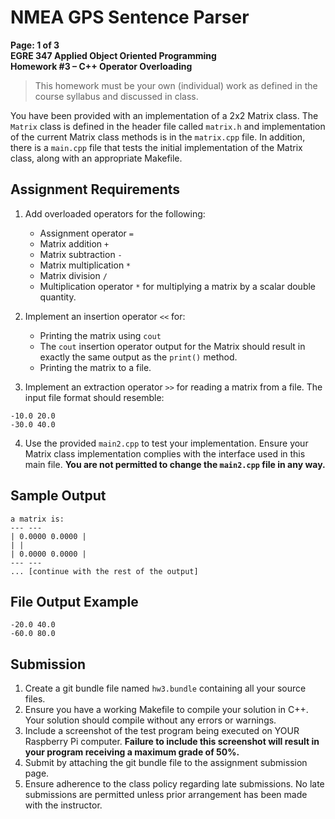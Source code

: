 
# NMEA GPS Sentence Parser

**Page: 1 of 3**  
**EGRE 347 Applied Object Oriented Programming**  
**Homework #3 – C++ Operator Overloading**  

> This homework must be your own (individual) work as defined in the course syllabus and discussed in class.

You have been provided with an implementation of a 2x2 Matrix class. The `Matrix` class is defined in the header file called `matrix.h` and implementation of the current Matrix class methods is in the `matrix.cpp` file. In addition, there is a `main.cpp` file that tests the initial implementation of the Matrix class, along with an appropriate Makefile.

## Assignment Requirements

1. Add overloaded operators for the following:
   - Assignment operator `=`
   - Matrix addition `+`
   - Matrix subtraction `-`
   - Matrix multiplication `*`
   - Matrix division `/`
   - Multiplication operator `*` for multiplying a matrix by a scalar double quantity.

2. Implement an insertion operator `<<` for:
   - Printing the matrix using `cout`
   - The `cout` insertion operator output for the Matrix should result in exactly the same output as the `print()` method.
   - Printing the matrix to a file.

3. Implement an extraction operator `>>` for reading a matrix from a file. The input file format should resemble:
```
-10.0 20.0
-30.0 40.0
```

4. Use the provided `main2.cpp` to test your implementation. Ensure your Matrix class implementation complies with the interface used in this main file. **You are not permitted to change the `main2.cpp` file in any way.**

## Sample Output

```
a matrix is:
--- ---
| 0.0000 0.0000 |
| |
| 0.0000 0.0000 |
--- ---
... [continue with the rest of the output]
```

## File Output Example
```
-20.0 40.0
-60.0 80.0
```

## Submission

1. Create a git bundle file named `hw3.bundle` containing all your source files.
2. Ensure you have a working Makefile to compile your solution in C++. Your solution should compile without any errors or warnings.
3. Include a screenshot of the test program being executed on YOUR Raspberry Pi computer. **Failure to include this screenshot will result in your program receiving a maximum grade of 50%.**
4. Submit by attaching the git bundle file to the assignment submission page.
5. Ensure adherence to the class policy regarding late submissions. No late submissions are permitted unless prior arrangement has been made with the instructor.
